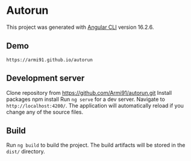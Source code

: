 # Autorun

This project was generated with [Angular CLI](https://github.com/angular/angular-cli) version 16.2.6.

## Demo
`https://armi91.github.io/autorun`


## Development server

Clone repository from https://github.com/Armi91/autorun.git
Install packages npm install
Run `ng serve` for a dev server. Navigate to `http://localhost:4200/`. The application will automatically reload if you change any of the source files.


## Build

Run `ng build` to build the project. The build artifacts will be stored in the `dist/` directory.


